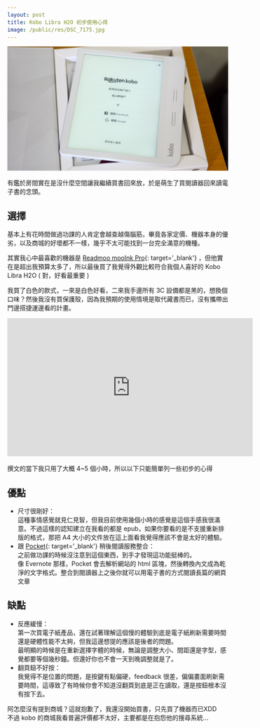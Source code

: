 ```yaml
---
layout: post
title: Kobo Libra H2O 初步使用心得
image: /public/res/DSC_7175.jpg
---
```


![](/public/res/DSC_7175.jpg)

有鑑於房間實在是沒什麼空間讓我繼續買書回來放，於是萌生了買閱讀器回來讀電子書的念頭。

<!-- more -->

## 選擇

基本上有花時間做過功課的人肯定會越查越傷腦筋，畢竟各家定價、機器本身的優劣，以及商城的好壞都不一樣，幾乎不太可能找到一台完全滿意的機種。

其實我心中最喜歡的機器是 [Readmoo mooInk Pro](https://readmoo.com/mooink-series/mooink-pro){: target='_blank'} ，但他實在是超出我預算太多了，所以最後買了我覺得外觀比較符合我個人喜好的 Kobo Libra H2O ( 對，好看最重要 )

我買了白色的款式，一來是白色好看，二來我手邊所有 3C 設備都是黑的，想換個口味？然後我沒有買保護殼，因為我預期的使用情境是取代藏書而已，沒有攜帶出門邊搭捷運邊看的計畫。

<iframe width="560" height="315" src="https://www.youtube.com/embed/7xegTvqzNws" frameborder="0" allow="accelerometer; autoplay; encrypted-media; gyroscope; picture-in-picture" allowfullscreen></iframe>

撰文的當下我只用了大概 4~5 個小時，所以以下只能簡單列一些初步的心得 

## 優點

+ 尺寸很剛好：  
  這種事情感覺就見仁見智，但我目前使用幾個小時的感覺是這個手感我很滿意。不過這樣的認知建立在我看的都是 epub，如果你要看的是不支援重新排版的格式，那把 A4 大小的文件放在這上面看我覺得應該不會是太好的體驗。
+ 跟 [Pocket](https://app.getpocket.com/){: target='_blank'} 稍後閱讀服務整合：  
  之前做功課的時候沒注意到這個東西，到手才發現這功能挺棒的。  
  像 Evernote 那樣，Pocket 會去解析網站的 html 區塊，然後轉換內文成為乾淨的文字格式。整合到閱讀器上之後你就可以用電子書的方式閱讀長篇的網頁文章

## 缺點

+ 反應緩慢：  
  第一次買電子紙產品，還在試著理解這個慢的體驗到底是電子紙刷新需要時間還是硬體性能不太夠，但我這邊想提的應該是後者的問題。  
  最明顯的時候是在重新選擇字體的時候，無論是調整大小、間距還是字型，感覺都要等個幾秒鐘。但還好你也不會一天到晚調整就是了。
+ 翻頁鈕不好按：  
  我覺得不是位置的問題，是按鍵有點偏硬，feedback 很差，偏偏畫面刷新需要時間，這導致了有時候你會不知道沒翻頁到底是正在讀取，還是按鈕根本沒有按下去。

阿怎麼沒有提到商城？這就抱歉了，我還沒開始買書，只先買了機器而已XDD  
不過 kobo 的商城我看普遍評價都不太好，主要都是在抱怨他的搜尋系統... 